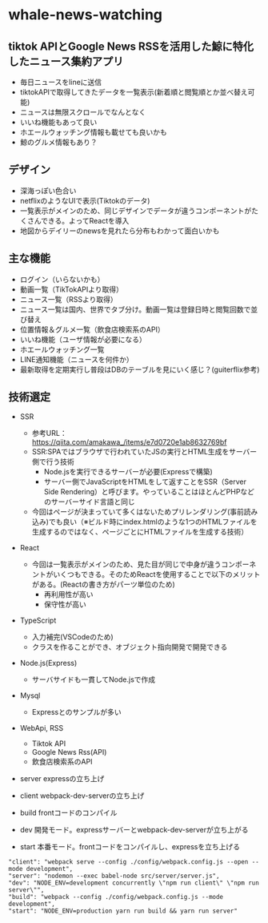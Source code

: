 # whale-news-watching

## tiktok APIとGoogle News RSSを活用した鯨に特化したニュース集約アプリ

- 毎日ニュースをlineに送信
- tiktokAPIで取得してきたデータを一覧表示(新着順と閲覧順とか並べ替え可能)
- ニュースは無限スクロールでなんとなく
- いいね機能もあって良い
- ホエールウォッチング情報も載せても良いかも
- 鯨のグルメ情報もあり？

## デザイン

- 深海っぽい色合い
- netflixのようなUIで表示(Tiktokのデータ)
- 一覧表示がメインのため、同じデザインでデータが違うコンポーネントがたくさんできる。よってReactを導入
- 地図からデイリーのnewsを見れたら分布もわかって面白いかも

## 主な機能

- ログイン（いらないかも）
- 動画一覧（TikTokAPIより取得）
- ニュース一覧（RSSより取得）
- ニュース一覧は国内、世界でタブ分け。動画一覧は登録日時と閲覧回数で並び替え
- 位置情報＆グルメ一覧（飲食店検索系のAPI）
- いいね機能（ユーザ情報が必要になる）
- ホエールウォッチング一覧
- LINE通知機能（ニュースを何件か）
- 最新取得を定期実行し普段はDBのテーブルを見にいく感じ？(guiterflix参考)

## 技術選定

- SSR
  - 参考URL：https://qiita.com/amakawa_/items/e7d0720e1ab8632769bf
  - SSR:SPAではブラウザで行われていたJSの実行とHTML生成をサーバー側で行う技術
    - Node.jsを実行できるサーバーが必要(Expressで構築)
    - サーバー側でJavaScriptをHTMLをして返すことをSSR（Server Side Rendering）と呼びます。やっていることはほとんどPHPなどのサーバーサイド言語と同じ
  - 今回はページが決まっていて多くはないためプリレンダリング(事前読み込み)でも良い（※ビルド時にindex.htmlのような1つのHTMLファイルを生成するのではなく、ページごとにHTMLファイルを生成する技術）
- React
  - 今回は一覧表示がメインのため、見た目が同じで中身が違うコンポーネントがいくつもできる。そのためReactを使用することで以下のメリットがある。(Reactの書き方がパーツ単位のため)
    - 再利用性が高い
    - 保守性が高い
- TypeScript
  - 入力補完(VSCodeのため)
  - クラスを作ることができ、オブジェクト指向開発で開発できる
- Node.js(Express)
  - サーバサイドも一貫してNode.jsで作成
- Mysql
  - Expressとのサンプルが多い
- WebApi, RSS
  - Tiktok API
  - Google News Rss(API)
  - 飲食店検索系のAPI


- server	expressの立ち上げ
- client	webpack-dev-serverの立ち上げ
- build	frontコードのコンパイル
- dev	開発モード。expressサーバーとwebpack-dev-serverが立ち上がる
- start	本番モード。frontコードをコンパイルし、expressを立ち上げる

```
"client": "webpack serve --config ./config/webpack.config.js --open --mode development",
"server": "nodemon --exec babel-node src/server/server.js",
"dev": "NODE_ENV=development concurrently \"npm run client\" \"npm run server\"",
"build": "webpack --config ./config/webpack.config.js --mode development",
"start": "NODE_ENV=production yarn run build && yarn run server"
```

